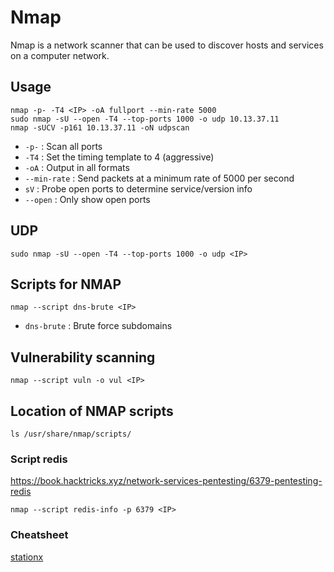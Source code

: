 # Nmap

Nmap is a network scanner that can be used to discover hosts and services on a computer network.

## Usage

```shell
nmap -p- -T4 <IP> -oA fullport --min-rate 5000
sudo nmap -sU --open -T4 --top-ports 1000 -o udp 10.13.37.11
nmap -sUCV -p161 10.13.37.11 -oN udpscan
```

- `-p-` : Scan all ports
- `-T4` : Set the timing template to 4 (aggressive)
- `-oA` : Output in all formats
- `--min-rate` : Send packets at a minimum rate of 5000 per second
- `sV` : Probe open ports to determine service/version info
- `--open` : Only show open ports

## UDP

```shell
sudo nmap -sU --open -T4 --top-ports 1000 -o udp <IP>
```

## Scripts for NMAP

```shell
nmap --script dns-brute <IP>
```

- `dns-brute` : Brute force subdomains

## Vulnerability scanning

```shell
nmap --script vuln -o vul <IP>
```

## Location of NMAP scripts

```shell
ls /usr/share/nmap/scripts/
```
### Script redis

https://book.hacktricks.xyz/network-services-pentesting/6379-pentesting-redis

```shell
nmap --script redis-info -p 6379 <IP>
```

### Cheatsheet

[stationx](https://www.stationx.net/nmap-cheat-sheet/)